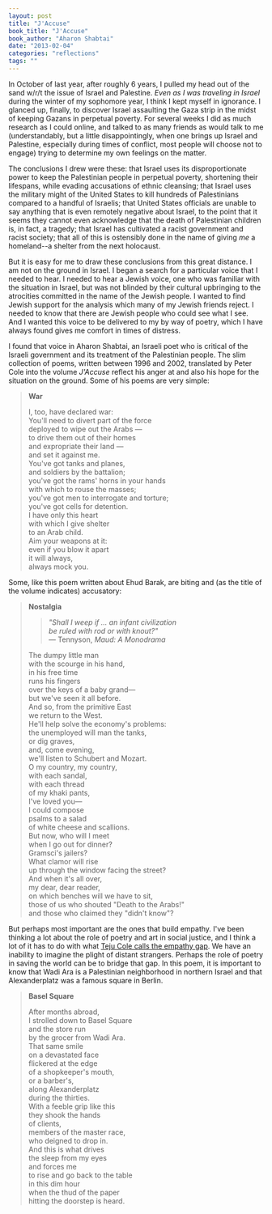 ```yaml
---
layout: post
title: "J'Accuse"
book_title: "J'Accuse"
book_author: "Aharon Shabtai"
date: "2013-02-04"
categories: "reflections"
tags: ""
---
```


In October of last year, after roughly 6 years, I pulled my head out of the sand w/r/t the issue of Israel and Palestine. *Even as I was traveling in Israel* during the winter of my sophomore year, I think I kept myself in ignorance. I glanced up, finally, to discover Israel assaulting the Gaza strip in the midst of keeping Gazans in perpetual poverty. For several weeks I did as much research as I could online, and talked to as many friends as would talk to me (understandably, but a little disappointingly, when one brings up Israel and Palestine, especially during times of conflict, most people will choose not to engage) trying to determine my own feelings on the matter.

The conclusions I drew were these: that Israel uses its disproportionate power to keep the Palestinian people in perpetual poverty, shortening their lifespans, while evading accusations of ethnic cleansing; that Israel uses the military might of the United States to kill hundreds of Palestinians compared to a handful of Israelis; that United States officials are unable to say anything that is even remotely negative about Israel, to the point that it seems they cannot even acknowledge that the death of Palestinian children is, in fact, a tragedy; that Israel has cultivated a racist government and racist society; that all of this is ostensibly done in the name of giving *me* a homeland--a shelter from the next holocaust.

But it is easy for me to draw these conclusions from this great distance. I am not on the ground in Israel. I began a search for a particular voice that I needed to hear. I needed to hear a Jewish voice, one who was familiar with the situation in Israel, but was not blinded by their cultural upbringing to the atrocities committed in the name of the Jewish people. I wanted to find Jewish support for the analysis which many of my Jewish friends reject. I needed to know that there are Jewish people who could see what I see. And I wanted this voice to be delivered to my by way of poetry, which I have always found gives me comfort in times of distress.

I found that voice in Aharon Shabtai, an Israeli poet who is critical of the Israeli government and its treatment of the Palestinian people. The slim collection of poems, written between 1996 and 2002, translated by Peter Cole into the volume *J'Accuse* reflect his anger at and also his hope for the situation on the ground. Some of his poems are very simple:

> **War**
> 
> I, too, have declared war:  
> You'll need to divert part of the force  
> deployed to wipe out the Arabs —  
> to drive them out of their homes  
> and expropriate their land —  
> and set it against me.  
> You've got tanks and planes,  
> and soldiers by the battalion;  
> you've got the rams' horns in your hands  
> with which to rouse the masses;  
> you've got men to interrogate and torture;  
> you've got cells for detention.  
> I have only this heart  
> with which I give shelter  
> to an Arab child.  
> Aim your weapons at it:  
> even if you blow it apart  
> it will always,  
> always mock you.

Some, like this poem written about Ehud Barak, are biting and (as the title of the volume indicates) accusatory:

> **Nostalgia**
> 
> > *"Shall I weep if ... an infant civilization  
> > be ruled with rod or with knout?"*  
> > — Tennyson, *Maud: A Monodrama*
> 
> The dumpy little man  
> with the scourge in his hand,  
> in his free time  
> runs his fingers  
> over the keys of a baby grand—  
> but we've seen it all before.  
> And so, from the primitive East  
> we return to the West.  
> He'll help solve the economy's problems:  
> the unemployed will man the tanks,  
> or dig graves,  
> and, come evening,  
> we'll listen to Schubert and Mozart.  
> O my country, my country,  
> with each sandal,  
> with each thread  
> of my khaki pants,  
> I've loved you—  
> I could compose  
> psalms to a salad  
> of white cheese and scallions.  
> But now, who will I meet  
> when I go out for dinner?  
> Gramsci's jailers?  
> What clamor will rise  
> up through the window facing the street?  
> And when it's all over,  
> my dear, dear reader,  
> on which benches will we have to sit,  
> those of us who shouted "Death to the Arabs!"  
> and those who claimed they "didn't know"?

But perhaps most important are the ones that build empathy. I've been thinking a lot about the role of poetry and art in social justice, and I think a lot of it has to do with what [Teju Cole calls the empathy gap](http://www.theworld.org/2013/01/books-not-bombs/). We have an inability to imagine the plight of distant strangers. Perhaps the role of poetry in saving the world can be to bridge that gap. In this poem, it is important to know that Wadi Ara is a Palestinian neighborhood in northern Israel and that Alexanderplatz was a famous square in Berlin.

> **Basel Square**
> 
> After months abroad,  
> I strolled down to Basel Square  
> and the store run  
> by the grocer from Wadi Ara.  
> That same smile  
> on a devastated face  
> flickered at the edge  
> of a shopkeeper's mouth,  
> or a barber's,  
> along Alexanderplatz  
> during the thirties.  
> With a feeble grip like this  
> they shook the hands  
> of clients,  
> members of the master race,  
> who deigned to drop in.  
> And this is what drives  
> the sleep from my eyes  
> and forces me  
> to rise and go back to the table  
> in this dim hour  
> when the thud of the paper  
> hitting the doorstep is heard.